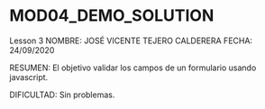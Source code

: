# MOD04_DEMO_SOLUTION
Lesson 3
NOMBRE: JOSÉ VICENTE TEJERO CALDERERA FECHA: 24/09/2020

RESUMEN: El objetivo validar los campos de un formulario usando javascript.

DIFICULTAD: Sin problemas. 
